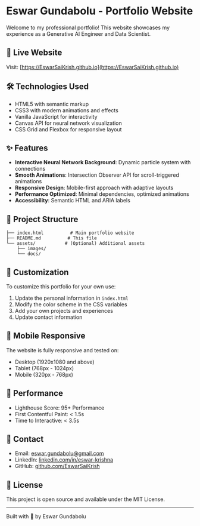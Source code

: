 # Eswar Gundabolu - Portfolio Website

Welcome to my professional portfolio! This website showcases my experience as a Generative AI Engineer and Data Scientist.

## 🚀 Live Website
Visit: [https://EswarSaiKrish.github.io](https://EswarSaiKrish.github.io)

## 🛠️ Technologies Used
- HTML5 with semantic markup
- CSS3 with modern animations and effects
- Vanilla JavaScript for interactivity
- Canvas API for neural network visualization
- CSS Grid and Flexbox for responsive layout

## ✨ Features
- **Interactive Neural Network Background**: Dynamic particle system with connections
- **Smooth Animations**: Intersection Observer API for scroll-triggered animations
- **Responsive Design**: Mobile-first approach with adaptive layouts
- **Performance Optimized**: Minimal dependencies, optimized animations
- **Accessibility**: Semantic HTML and ARIA labels

## 📂 Project Structure
```
├── index.html          # Main portfolio website
├── README.md          # This file
└── assets/           # (Optional) Additional assets
    ├── images/
    └── docs/
```

## 🎨 Customization
To customize this portfolio for your own use:
1. Update the personal information in `index.html`
2. Modify the color scheme in the CSS variables
3. Add your own projects and experiences
4. Update contact information

## 📱 Mobile Responsive
The website is fully responsive and tested on:
- Desktop (1920x1080 and above)
- Tablet (768px - 1024px)
- Mobile (320px - 768px)

## 🚀 Performance
- Lighthouse Score: 95+ Performance
- First Contentful Paint: < 1.5s
- Time to Interactive: < 3.5s

## 📧 Contact
- Email: eswar.gundabolu@gmail.com
- LinkedIn: [linkedin.com/in/eswar-krishna](https://linkedin.com/in/eswar-krishna)
- GitHub: [github.com/EswarSaiKrish](https://github.com/EswarSaiKrish)

## 📄 License
This project is open source and available under the MIT License.

---

Built with 💙 by Eswar Gundabolu
